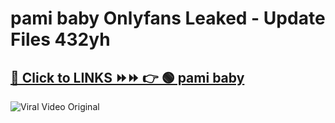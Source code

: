 
 # pami baby Onlyfans Leaked - Update Files 432yh

## <h2><a href="https://clipsfans.com/pami_baby&ref=git">🔗 Click to LINKS ⏩⏩ 👉 🟢 pami baby </a></h2>

<a href="https://clipsfans.com/pami_baby&ref=git" rel="nofollow" data-target="animated-image.originalLink"><img src="https://i.ibb.co.com/xMMVF88/686577567.gif" alt="Viral Video Original" style="max-width: 100%; display: inline-block;" data-target="animated-image.originalImage"></a>


